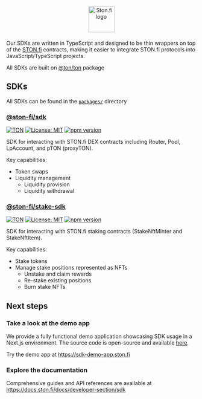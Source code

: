 <div align="center" style="margin-bottom: 20px">
  <img
    alt="Ston.fi logo"
    height="69px"
    style="max-width: 100%; height: 69px;"
    src="https://static.ston.fi/logo/full-logo.svg"
  />
</div>

Our SDKs are written in TypeScript and designed to be thin wrappers on top of the [STON.fi](https://ston.fi) contracts, making it easier to integrate STON.fi protocols into JavaScript/TypeScript projects.

All SDKs are built on [@ton/ton](https://github.com/ton-org/ton) package

## SDKs

All SDKs can be found in the [`packages/`](https://github.com/ston-fi/sdk/tree/main/packages) directory

### [@ston-fi/sdk](https://github.com/ston-fi/sdk/tree/main/packages/sdk)

[![TON](https://img.shields.io/badge/based%20on-TON-blue)](https://ton.org/)
[![License: MIT](https://img.shields.io/badge/License-MIT-blue.svg)](https://opensource.org/licenses/MIT)
[![npm version](https://img.shields.io/npm/v/@ston-fi/sdk/latest.svg)](https://www.npmjs.com/package/@ston-fi/sdk/v/latest)

SDK for interacting with STON.fi DEX contracts including Router, Pool, LpAccount, and pTON (proxyTON).

Key capabilities:

- Token swaps
- Liquidity management
  - Liquidity provision
  - Liquidity withdrawal

### [@ston-fi/stake-sdk](https://github.com/ston-fi/sdk/tree/main/packages/stake-sdk)

[![TON](https://img.shields.io/badge/based%20on-TON-blue)](https://ton.org/)
[![License: MIT](https://img.shields.io/badge/License-MIT-blue.svg)](https://opensource.org/licenses/MIT)
[![npm version](https://img.shields.io/npm/v/@ston-fi/stake-sdk/latest.svg)](https://www.npmjs.com/package/@ston-fi/stake-sdk/v/latest)

SDK for interacting with STON.fi staking contracts (StakeNftMinter and StakeNftItem).

Key capabilities:

- Stake tokens
- Manage stake positions represented as NFTs
  - Unstake and claim rewards
  - Re-stake existing positions
  - Burn stake NFTs

## Next steps

### Take a look at the demo app

We provide a fully functional demo application showcasing SDK usage in a Next.js environment. The source code is open-source and available [here](https://github.com/ston-fi/sdk/tree/main/examples/next-js-app).

Try the demo app at https://sdk-demo-app.ston.fi

### Explore the documentation

Comprehensive guides and API references are available at https://docs.ston.fi/docs/developer-section/sdk